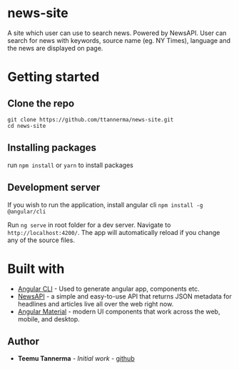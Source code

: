 # news-site

A site which user can use to search news. Powered by NewsAPI. User can search for news with keywords, source name (eg. NY Times), language and the news are displayed on page.

# Getting started

## Clone the repo 
`git clone https://github.com/ttannerma/news-site.git`
<br>
`cd news-site`

## Installing packages
run `npm install` or `yarn` to install packages

## Development server
If you wish to run the application, install angular cli `npm install -g @angular/cli`

Run `ng serve` in root folder for a dev server. Navigate to `http://localhost:4200/`. The app will automatically reload if you change any of the source files.

# Built with
* [Angular CLI](https://cli.angular.io/) - Used to generate angular app, components etc.
* [NewsAPI](https://newsapi.org/) - a simple and easy-to-use API that returns JSON metadata for headlines and articles live all over the web right now.
* [Angular Material](https://material.angular.io/) - modern UI components that work across the web, mobile, and desktop.

## Author
* **Teemu Tannerma** - *Initial work* - [github](https://github.com/ttannerma)
